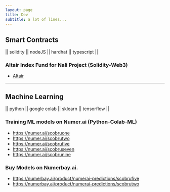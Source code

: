 ```yaml
---
layout: page
title: Dev 
subtitle: a lot of lines...
---
```


## Smart Contracts
|| solidity || nodeJS || hardhat || typescript ||

### Altair Index Fund for Nali Project (Solidity-Web3) 

- [Altair](https://app.nali.finance/altair-funds)

---

## Machine Learning
|| python || google colab || sklearn || tensorflow ||

### Training ML models on Numer.ai (Python-Colab-ML)

- https://numer.ai/scobruone
- https://numer.ai/scobrutwo
- https://numer.ai/scobrufive
- https://numer.ai/scobruseven
- https://numer.ai/scobrunine


### Buy Models on Numerbay.ai.

- https://numerbay.ai/product/numerai-predictions/scobrufive
- https://numerbay.ai/product/numerai-predictions/scobrutwo



